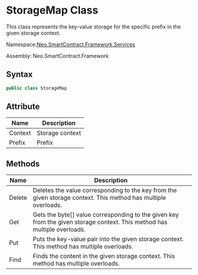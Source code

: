 # StorageMap Class

This class represents the key-value storage for the specific prefix in the given storage context.

Namespace:[Neo.SmartContract.Framework.Services](../services.md)

Assembly: Neo.SmartContract.Framework

## Syntax

```c#
public class StorageMap
```

## Attribute

| Name                                   | Description |
| ---------------------------------------- | ---------- |
| Context | Storage context |
| Prefix | Prefix |

## Methods

| Name   | Description                                                  |
| ------ | ------------------------------------------------------------ |
| Delete | Deletes the value corresponding to the key from the given storage context. This method has multiple overloads. |
| Get    | Gets the byte[] value corresponding to the given key from the given storage context. This method has multiple overloads. |
| Put    | Puts the key-value pair into the given storage context. This method has multiple overloads. |
| Find   | Finds the content in the given storage context. This method has multiple overloads. |

